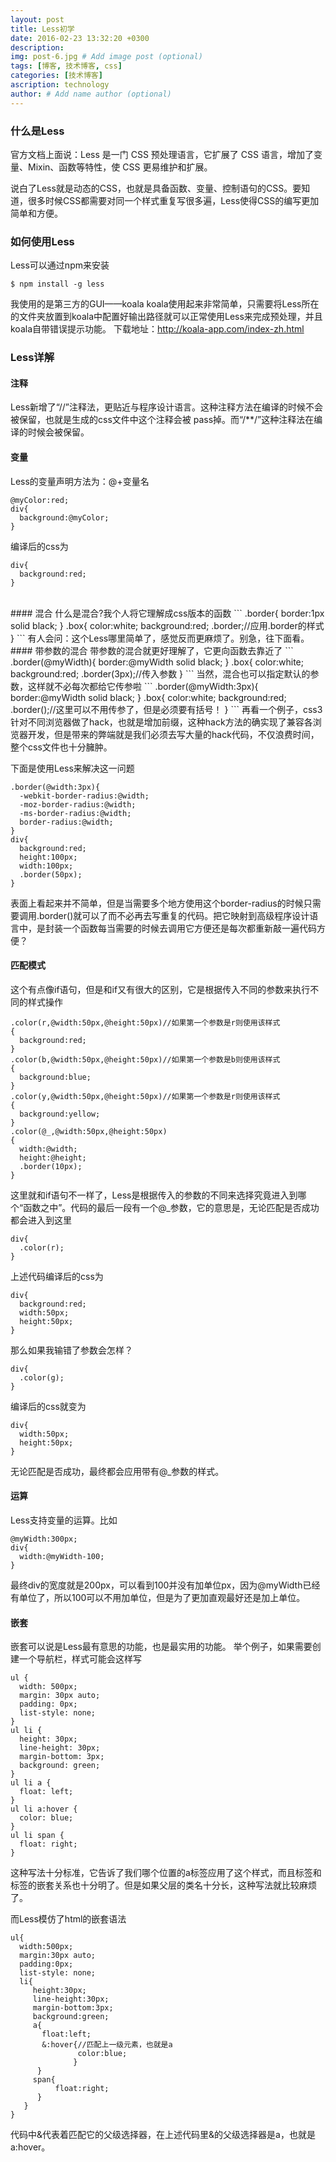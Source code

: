 ```yaml
---
layout: post
title: Less初学
date: 2016-02-23 13:32:20 +0300
description: 
img: post-6.jpg # Add image post (optional)
tags: [博客, 技术博客, css]
categories: [技术博客]
ascription: technology
author: # Add name author (optional)
---
```

### 什么是Less
官方文档上面说：Less 是一门 CSS 预处理语言，它扩展了 CSS 语言，增加了变量、Mixin、函数等特性，使 CSS 更易维护和扩展。

说白了Less就是动态的CSS，也就是具备函数、变量、控制语句的CSS。要知道，很多时候CSS都需要对同一个样式重复写很多遍，Less使得CSS的编写更加简单和方便。
<br>
### 如何使用Less
Less可以通过npm来安装
```
$ npm install -g less
```
我使用的是第三方的GUI——koala
koala使用起来非常简单，只需要将Less所在的文件夹放置到koala中配置好输出路径就可以正常使用Less来完成预处理，并且koala自带错误提示功能。
下载地址：http://koala-app.com/index-zh.html
### Less详解
#### 注释
Less新增了“//”注释法，更贴近与程序设计语言。这种注释方法在编译的时候不会被保留，也就是生成的css文件中这个注释会被 pass掉。而“/**/”这种注释法在编译的时候会被保留。
<br>
#### 变量
Less的变量声明方法为：@+变量名
```
@myColor:red;
div{
  background:@myColor;
}
```
编译后的css为
```
div{
  background:red;
}
```
<br>
#### 混合
什么是混合?我个人将它理解成css版本的函数
```
.border{
  border:1px solid black;
}
.box{
  color:white;
  background:red;
  .border;//应用.border的样式  
}
```
有人会问：这个Less哪里简单了，感觉反而更麻烦了。别急，往下面看。
<br>
#### 带参数的混合
带参数的混合就更好理解了，它更向函数去靠近了
```
.border(@myWidth){
  border:@myWidth solid black;
}
.box{
  color:white;
  background:red;
  .border(3px);//传入参数
}
```
当然，混合也可以指定默认的参数，这样就不必每次都给它传参啦
```
.border(@myWidth:3px){
  border:@myWidth solid black;
}
.box{
  color:white;
  background:red;
  .border();//这里可以不用传参了，但是必须要有括号！
}
```
再看一个例子，css3针对不同浏览器做了hack，也就是增加前缀，这种hack方法的确实现了兼容各浏览器开发，但是带来的弊端就是我们必须去写大量的hack代码，不仅浪费时间，整个css文件也十分臃肿。

下面是使用Less来解决这一问题
```
.border(@width:3px){
  -webkit-border-radius:@width;
  -moz-border-radius:@width;
  -ms-border-radius:@width;
  border-radius:@width;
}
div{
  background:red;
  height:100px;
  width:100px;
  .border(50px);
}
```
表面上看起来并不简单，但是当需要多个地方使用这个border-radius的时候只需要调用.border()就可以了而不必再去写重复的代码。把它映射到高级程序设计语言中，是封装一个函数每当需要的时候去调用它方便还是每次都重新敲一遍代码方便？
<br>
#### 匹配模式
这个有点像if语句，但是和if又有很大的区别，它是根据传入不同的参数来执行不同的样式操作
```
.color(r,@width:50px,@height:50px)//如果第一个参数是r则使用该样式
{
  background:red;
}
.color(b,@width:50px,@height:50px)//如果第一个参数是b则使用该样式
{
  background:blue;
}
.color(y,@width:50px,@height:50px)//如果第一个参数是r则使用该样式
{
  background:yellow;
}
.color(@_,@width:50px,@height:50px)
{
  width:@width;
  height:@height;
  .border(10px);
}
```
这里就和if语句不一样了，Less是根据传入的参数的不同来选择究竟进入到哪个“函数之中”。代码的最后一段有一个@_参数，它的意思是，无论匹配是否成功都会进入到这里
```
div{
  .color(r);
}
```
上述代码编译后的css为
```
div{
  background:red;
  width:50px;
  height:50px;
}
```
那么如果我输错了参数会怎样？
```
div{
  .color(g);
}
```
编译后的css就变为
```
div{
  width:50px;
  height:50px;
}
```
无论匹配是否成功，最终都会应用带有@_参数的样式。
<br>
#### 运算
Less支持变量的运算。比如
```
@myWidth:300px;
div{
  width:@myWidth-100;
}
```
最终div的宽度就是200px，可以看到100并没有加单位px，因为@myWidth已经有单位了，所以100可以不用加单位，但是为了更加直观最好还是加上单位。
<br>
#### 嵌套
嵌套可以说是Less最有意思的功能，也是最实用的功能。
举个例子，如果需要创建一个导航栏，样式可能会这样写
```
ul {
  width: 500px;
  margin: 30px auto;
  padding: 0px;
  list-style: none;
}
ul li {
  height: 30px;
  line-height: 30px;
  margin-bottom: 3px;
  background: green;
}
ul li a {
  float: left;
}
ul li a:hover {
  color: blue;
}
ul li span {
  float: right;
}
```
这种写法十分标准，它告诉了我们哪个位置的a标签应用了这个样式，而且标签和标签的嵌套关系也十分明了。但是如果父层的类名十分长，这种写法就比较麻烦了。

而Less模仿了html的嵌套语法
```
ul{
  width:500px;
  margin:30px auto;
  padding:0px;
  list-style: none;
  li{
     height:30px;
     line-height:30px;
     margin-bottom:3px;
     background:green;
     a{
       float:left;
       &:hover{//匹配上一级元素，也就是a
               color:blue;
              }
      }
     span{
          float:right;
      }
   }
}
```
代码中&代表着匹配它的父级选择器，在上述代码里&的父级选择器是a，也就是a:hover。
